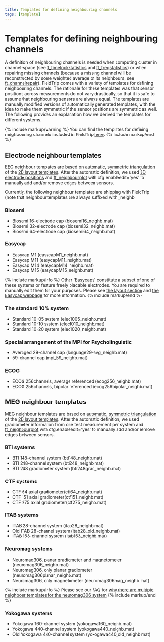 ```yaml
---
title: Templates for defining neighbouring channels
tags: [template]
---
```


# Templates for defining neighbouring channels

A definition of neighbouring channels is needed when computing cluster in channel-space (see [ft_timelockstatistics](/reference/ft_timelockstatistics) and [ft_freqstatistics](/reference/ft_freqstatistics)) or when repairing missing channels (because a missing channel will be reconstructed by some weighted average of its neighbours, see [ft_channelrepair](/reference/ft_channelrepair)). FieldTrip comes with a variety of templates for defining neighbouring channels. The rationale for these templates was that sensor positions across measurements do not vary drastically, so that it is safe to assume that neighbouring sensors are always equal. The templates are manually modified versions of automatically generated templates, with the idea to make them symmetric if the sensor positions are symmetric as well. The following provides an explanation how we derived the templates for different systems.

{% include markup/warning %}
You can find the templates for defining neighbouring channels included in FieldTrip [here](https://github.com/fieldtrip/fieldtrip/tree/master/template/neighbours).
{% include markup/end %}

## Electrode neighbour templates

EEG neighbour templates are based on [automatic, symmetric triangulation](http://fieldtrip.fcdonders.nl/faq/how_does_ft_prepare_neighbours_work) of the [2D layout templates](http://fieldtrip.fcdonders.nl/template/layout). After the automatic definition, we used [3D electrode positions](http://fieldtrip.fcdonders.nl/template/electrode) and [ft_neighbourplot](/reference/ft_neighbourplot) with cfg.enableedit='yes' to manually add and/or remove edges between sensors.

Currently, the following neighbour templates are shipping with FieldTrip (note that neighbour templates are always suffixed with \_neighb

### Biosemi

- Biosemi 16-electrode cap (biosemi16_neighb.mat)
- Biosemi 32-electrode cap (biosemi32_neighb.mat)
- Biosemi 64-electrode cap (biosemi64_neighb.mat)

### Easycap

- Easycap M1 (easycapM1_neighb.mat)
- Easycap M11 (easycapM11_neighb.mat)
- Easycap M14 (easycapM14_neighb.mat)
- Easycap M15 (easycapM15_neighb.mat)

{% include markup/info %}
Other 'Easycaps' constitute a subset of one of these systems or feature freely placable electrodes. You are required to manually edit them for your purposes. Please see [the layout section](/template/layout) and [the Easycap webpage](http://www.easycap.de) for more information.
{% include markup/end %}

### The standard 10% system

- Standard 10-05 system (elec1005_neighb.mat)
- Standard 10-10 system (elec1010_neighb.mat)
- Standard 10-20 system (elec1020_neighb.mat)

### Special arrangement of the MPI for Psycholinguistic

- Averaged 29-channel cap (language29-avg_neighb.mat)
- 59-channel cap (mpi_59_neighb.mat)

### ECOG

- ECOG 256channels, average referenced (ecog256_neighb.mat)
- ECOG 256channels, bipolar referenced (ecog256bipolar_neighb.mat)

## MEG neighbour templates

MEG neighbour templates are based on [automatic, symmetric triangulation](http://fieldtrip.fcdonders.nl/faq/how_does_ft_prepare_neighbours_work) of the [2D layout templates](http://fieldtrip.fcdonders.nl/template/layout). After the automatic definition, we used gradiometer information from one test measurement per system and [ft_neighbourplot](/reference/ft_neighbourplot) with cfg.enableedit='yes' to manually add and/or remove edges between sensors.

### BTI systems

- BTI 148-channel system (bti148_neighb.mat)
- BTI 248-channel system (bti248_neighb.mat)
- BTI 248 gradiometer system (bti248grad_neighb.mat)

### CTF systems

- CTF 64 axial gradiometer(ctf64_neighb.mat)
- CTF 151 axial gradiometer(ctf151_neighb.mat)
- CTF 275 axial gradiometer(ctf275_neighb.mat)

### ITAB systems

- ITAB 28-channel system (itab28_neighb.mat)
- Old ITAB 28-channel system (itab28_old_neighb.mat)
- ITAB 153-channel system (itab153_neighb.mat)

### Neuromag systems

- Neuromag306, planar gradiometer and magnetometer (neuromag306_neighb.mat)
- Neuromag306, only planar gradiometer (neuromag306planar_neighb.mat)
- Neuromag306, only magnetometer (neuromag306mag_neighb.mat)

{% include markup/info %}
Please see our FAQ for [why there are multiple neighbour templates for the neuromag306 system](http://fieldtrip.fcdonders.nl/faq/why_are_there_multiple_neighbour_templates_for_the_neuromag306_system)
{% include markup/end %}

### Yokogawa systems

- Yokogawa 160-channel system (yokogawa160_neighb.mat)
- Yokogawa 440-channel system (yokogawa440_neighb.mat)
- Old Yokogawa 440-channel system (yokogawa440_old_neighb.mat)
